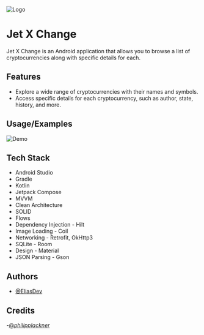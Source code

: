 
![Logo](https://i.imgur.com/4zDJLON.jpg)

# Jet X Change

Jet X Change is an Android application that allows you to browse a list of cryptocurrencies along with specific details for each.

## Features

- Explore a wide range of cryptocurrencies with their names and symbols.
- Access specific details for each cryptocurrency, such as author, state, history, and more.



## Usage/Examples

![Demo](https://i.imgur.com/Ybz7r60.gif)



## Tech Stack

- Android Studio
- Gradle
- Kotlin
- Jetpack Compose
- MVVM
- Clean Architecture
- SOLID
- Flows
- Dependency Injection - Hilt
- Image Loading - Coil
- Networking - Retrofit, OkHttp3
- SQLite - Room
- Design - Material
- JSON Parsing - Gson




## Authors

- [@EliasDev](https://github.com/eliastomas11)


## Credits

-[@_philipplackner_](https://github.com/philipplackner)